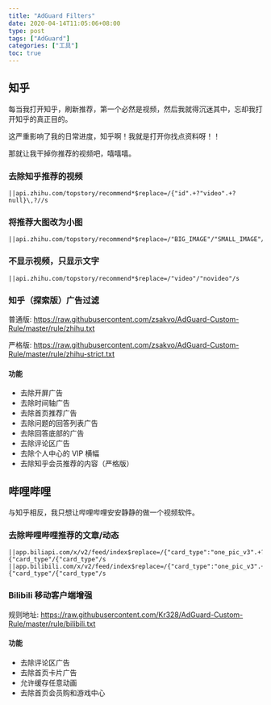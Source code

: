 ```yaml
---
title: "AdGuard Filters"
date: 2020-04-14T11:05:06+08:00
type: post
tags: ["AdGuard"]
categories: ["工具"]
toc: true
---
```


## 知乎

每当我打开知乎，刷新推荐，第一个必然是视频，然后我就得沉迷其中，忘却我打开知乎的真正目的。

这严重影响了我的日常进度，知乎啊！我就是打开你找点资料呀！！

那就让我干掉你推荐的视频吧，嘻嘻嘻。

### 去除知乎推荐的视频

```
||api.zhihu.com/topstory/recommend*$replace=/{"id".+?"video".+?null}\,?//s
```

### 将推荐大图改为小图

```
||api.zhihu.com/topstory/recommend*$replace=/"BIG_IMAGE"/"SMALL_IMAGE"/s
```

### 不显示视频，只显示文字

```
||api.zhihu.com/topstory/recommend*$replace=/"video"/"novideo"/s
```

### 知乎（探索版）广告过滤

普通版: https://raw.githubusercontent.com/zsakvo/AdGuard-Custom-Rule/master/rule/zhihu.txt

严格版: https://raw.githubusercontent.com/zsakvo/AdGuard-Custom-Rule/master/rule/zhihu-strict.txt

#### 功能

- 去除开屏广告
- 去除时间轴广告
- 去除首页推荐广告
- 去除问题的回答列表广告
- 去除回答底部的广告
- 去除评论区广告
- 去除个人中心的 VIP 横幅
- 去除知乎会员推荐的内容（严格版）

## 哔哩哔哩

与知乎相反，我只想让哔哩哔哩安安静静的做一个视频软件。

### 去除哔哩哔哩推荐的文章/动态

```
||app.biliapi.com/x/v2/feed/index$replace=/{"card_type":"one_pic_v3".+?}\,{"card_type"/{"card_type"/s
||app.bilibili.com/x/v2/feed/index$replace=/{"card_type":"one_pic_v3".+?}\,{"card_type"/{"card_type"/s
```

### Bilibili 移动客户端增强

规则地址: https://raw.githubusercontent.com/Kr328/AdGuard-Custom-Rule/master/rule/bilibili.txt

#### 功能

- 去除评论区广告
- 去除首页卡片广告
- 允许缓存任意动画
- 去除首页会员购和游戏中心
